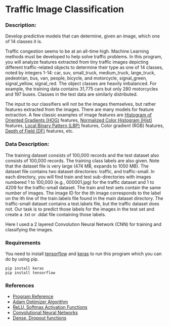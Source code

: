 # Traffic Image Classification

### Description:
Develop predictive models that can determine, given an image, which one of 14 classes it is. 

Traffic congestion seems to be at an all-time high. Machine Learning methods must be developed to help solve traffic problems. In this program, you will analyze features extracted from tiny traffic images depicting different traffic-related objects to determine their type as one of 14 classes, noted by integers 1-14: car, suv, small_truck, medium_truck, large_truck, pedestrian, bus, van, people, bicycle, and motorcycle, signal_green, signal_yellow, signal_red.
The object classes are heavily imbalanced. For example, the training data contains 31,775 cars but only 280 motorcycles and 197 buses. Classes in the test data are similarly distributed.

The input to our classifiers will not be the images themselves, but rather features extracted from the images. There are many models for feature extraction. A few classic examples of image features are [Histogram of Oriented Gradients (HOG)](http://scikit-image.org/docs/dev/auto_examples/features_detection/plot_hog.html) features, [Normalized Color Histogram (Hist)](https://docs.opencv.org/3.3.1/d1/db7/tutorial_py_histogram_begins.html) features, [Local Binary Pattern (LBP)](http://scikit-image.org/docs/dev/auto_examples/features_detection/plot_local_binary_pattern.html) features, Color gradient (RGB) features, [Depth of Field (DF)](https://en.wikipedia.org/wiki/Depth_of_field) features, etc.

### Data Description:
The training dataset consists of 100,000 records and the test dataset also consists of 100,000 records. The training class labels are also given.
Note that the dataset file is very large (474 MB, expands to 1050 MB). 
The dataset file contains two dataset directories: traffic, and traffic-small. In each directory, you will find train and test sub-directories with images numbered 1 to 100,000 (e.g., 000001.jpg) for the traffic dataset and 1 to 4209 for the traffic-small dataset. The train and
test sets contain the same number of images. The image ID for the ith image corresponds to the label on the ith line of the train.labels file found in the main dataset directory. The traffic-small dataset contains a test.labels file, but the traffic dataset does not.
Our task is to predict those labels for the images in the test set and create a .txt or .ddat file containing those labels.

Here I used a 2 layered Convolution Neural Network (CNN) for training and classifying the images.

### Requirements
You need to install [tensorflow](https://anaconda.org/conda-forge/tensorflow) and [keras](https://anaconda.org/conda-forge/keras) to run this program which you can do by using pip.
```
pip install keras
pip install tensorflow
```
### References
- [Program Reference](https://www.analyticsvidhya.com/blog/2019/01/build-image-classification-model-10-minutes/)
- [Adam Optimizer Algorithm](https://machinelearningmastery.com/adam-optimization-algorithm-for-deep-learning/)
- [ReLU, Softmax Activation Functions](https://towardsdatascience.com/activation-functions-neural-networks-1cbd9f8d91d6)
- [Convolutional Neural Networks](https://keras.io/layers/convolutional/)
- [Dense, Dropout functions](https://keras.io/layers/core/)
